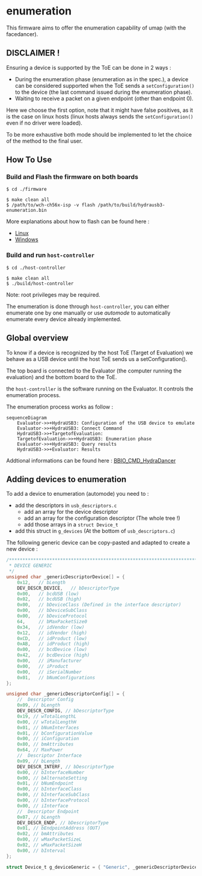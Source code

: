 # enumeration

This firmware aims to offer the enumeration capability of umap (with the facedancer).


## DISCLAIMER !

Ensuring a device is supported by the ToE can be done in 2 ways :
- During the enumeration phase (enumeration as in the spec.), a device can be
  considered supported when the ToE sends a `setConfiguration()` to the device
  (the last command issued during the enumeration phase).
- Waiting to receive a packet on a given endpoint (other than endpoint 0).

Here we choose the first option, note that it might have false positives, as it
is the case on linux hosts (linux hosts always sends the `setConfiguration()`
even if no driver were loaded).

To be more exhaustive both mode should be implemented to let the choice of the
method to the final user.


## How To Use

### Build and Flash the firmware on both boards
```
$ cd ./firmware

$ make clean all
$ /path/to/wch-ch56x-isp -v flash /path/to/build/hydrausb3-enumeration.bin
```
More explanations about how to flash can be found here :
* [Linux  ](https://github.com/hydrausb3/hydrausb3_fw/wiki/how-to-build-flash-and-use-examples-on-linux)
* [Windows](https://github.com/hydrausb3/hydrausb3_fw/wiki/how-to-build-flash-and-use-examples-on-windows)

### Build and run `host-controller`
```
$ cd ./host-controller

$ make clean all
$ ./build/host-controller
```
Note: root privileges may be required.

The enumeration is done through `host-controller`, you can either enumerate one
by one manually or use _automode_ to automatically enumerate every device
already implemented.


## Global overview

To know if a device is recognized by the host ToE (Target of Evaluation) we
behave as a USB device until the host ToE sends us a setConfiguration().

The top board is connected to the Evaluator (the computer running the
evaluation) and the bottom board to the ToE.

the `host-controller` is the software running on the Evaluator. It controls the
enumeration process.

The enumeration process works as follow :
```mermaid
sequenceDiagram
    Evaluator->>+HydraUSB3: Configuration of the USB device to emulate
    Evaluator->>+HydraUSB3: Connect Command
    HydraUSB3->>+TargetofEvaluation:  
    TargetofEvaluation->>+HydraUSB3: Enumeration phase
    Evaluator->>+HydraUSB3: Query results
    HydraUSB3->>+Evaluator: Results
```
<!---![architecture-diagram](architecture-diagram.png)--->


Addtional informations can be found here :
[BBIO_CMD_HydraDancer](https://github.com/hydrausb3/HydraDancer/blob/main/docs/BBIO_CMD_HydraDancer.md)


## Adding devices to enumeration

To add a device to enumeration (automode) you need to :
- add the descriptors in `usb_descriptors.c`
    - add an array for the device descriptor
    - add an array for the configuration descriptor (The whole tree !)
    - add those arrays in a `struct Device_t`
- add this struct in `g_devices` (At the bottom of `usb_descriptors.c`)

The following generic device can be copy-pasted and adapted to create a new device :
```C
/*******************************************************************************
 * DEVICE GENERIC
 */
unsigned char _genericDescriptorDevice[] = {
    0x12,   // bLength
    DEV_DESCR_DEVICE,   // bDescriptorType
    0x00,   // bcdUSB (low)
    0x02,   // bcdUSB (high)
    0x00,   // bDeviceClass (Defined in the interface descriptor)
    0x00,   // bDeviceSubClass
    0x00,   // bDeviceProtocol
    64,     // bMaxPacketSize0
    0x34,   // idVendor (low)
    0x12,   // idVendor (high)
    0xCD,   // idProduct (low)
    0xAB,   // idProduct (high)
    0x00,   // bcdDevice (low)
    0x42,   // bcdDevice (high)
    0x00,   // iManufacturer
    0x00,   // iProduct
    0x00,   // iSerialNumber
    0x01,   // bNumConfigurations
};

unsigned char _genericDescriptorConfig[] = {
    //  Descriptor Config
	0x09, // bLength
	DEV_DESCR_CONFIG, // bDescriptorType
	0x19, // wTotalLengthL
	0x00, // wTotalLengthH
	0x01, // bNumInterfaces
	0x01, // bConfigurationValue
	0x00, // iConfiguration
	0x80, // bmAttributes
	0x64, // MaxPower
    //  Descriptor Interface
	0x09, // bLength
	DEV_DESCR_INTERF, // bDescriptorType
	0x00, // bInterfaceNumber
	0x00, // bAlternateSetting
	0x01, // bNumEndpoint
	0x00, // bInterfaceClass
	0x00, // bInterfaceSubClass
	0x00, // bInterfaceProtocol
	0x00, // iInterface
    //  Descriptor Endpoint
	0x07, // bLength
	DEV_DESCR_ENDP, // bDescriptorType
	0x01, // bEndpointAddress (OUT)
	0x02, // bmAttributes
	0x00, // wMaxPacketSizeL
	0x02, // wMaxPacketSizeH
	0x00, // bInterval
};

struct Device_t g_deviceGeneric = { "Generic", _genericDescriptorDevice, _genericDescriptorConfig, NULL };
```
